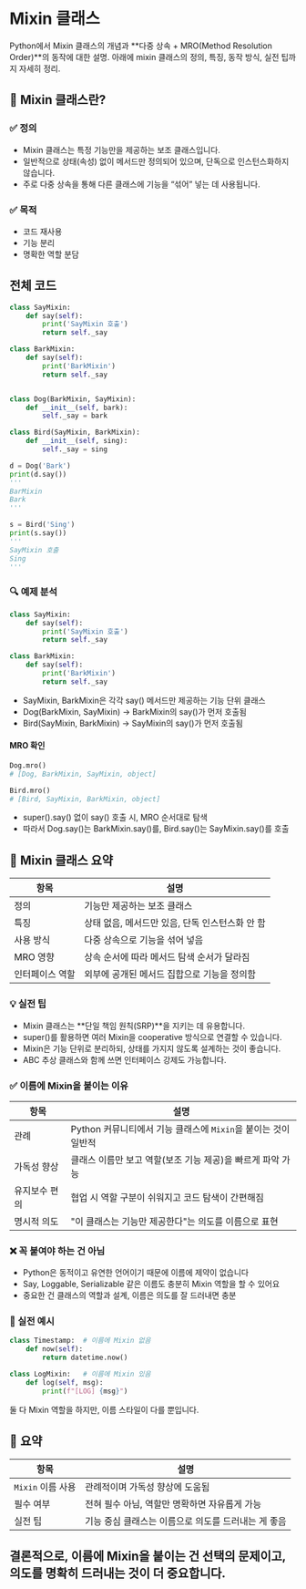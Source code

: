 # Mixin 클래스

Python에서 Mixin 클래스의 개념과 **다중 상속 + MRO(Method Resolution Order)**의 동작에 대한 설명. 
아래에 mixin 클래스의 정의, 특징, 동작 방식, 실전 팁까지 자세히 정리.

## 🧠 Mixin 클래스란?
### ✅ 정의
- Mixin 클래스는 특정 기능만을 제공하는 보조 클래스입니다.
- 일반적으로 상태(속성) 없이 메서드만 정의되어 있으며, 단독으로 인스턴스화하지 않습니다.
- 주로 다중 상속을 통해 다른 클래스에 기능을 “섞어” 넣는 데 사용됩니다.
### ✅ 목적
- 코드 재사용
- 기능 분리
- 명확한 역할 분담

## 전체 코드
```python
class SayMixin:
    def say(self):
        print('SayMixin 호출')
        return self._say

class BarkMixin:
    def say(self):
        print('BarkMixin')
        return self._say


class Dog(BarkMixin, SayMixin):
    def __init__(self, bark):
        self._say = bark

class Bird(SayMixin, BarkMixin):
    def __init__(self, sing):
        self._say = sing

d = Dog('Bark')
print(d.say())
'''
BarMixin
Bark
'''

s = Bird('Sing')
print(s.say())
'''
SayMixin 호출
Sing
'''

```


### 🔍 예제 분석
```python
class SayMixin:
    def say(self):
        print('SayMixin 호출')
        return self._say

class BarkMixin:
    def say(self):
        print('BarkMixin')
        return self._say
```

- SayMixin, BarkMixin은 각각 say() 메서드만 제공하는 기능 단위 클래스
- Dog(BarkMixin, SayMixin) → BarkMixin의 say()가 먼저 호출됨
- Bird(SayMixin, BarkMixin) → SayMixin의 say()가 먼저 호출됨

#### MRO 확인
```python
Dog.mro()
# [Dog, BarkMixin, SayMixin, object]

Bird.mro()
# [Bird, SayMixin, BarkMixin, object]
```

- super().say() 없이 say() 호출 시, MRO 순서대로 탐색
- 따라서 Dog.say()는 BarkMixin.say()를, Bird.say()는 SayMixin.say()를 호출

## 📘 Mixin 클래스 요약
| 항목           | 설명                                           |
|----------------|------------------------------------------------|
| 정의           | 기능만 제공하는 보조 클래스                     |
| 특징           | 상태 없음, 메서드만 있음, 단독 인스턴스화 안 함 |
| 사용 방식      | 다중 상속으로 기능을 섞어 넣음                  |
| MRO 영향       | 상속 순서에 따라 메서드 탐색 순서가 달라짐       |
| 인터페이스 역할 | 외부에 공개된 메서드 집합으로 기능을 정의함       |



### 💡 실전 팁
- Mixin 클래스는 **단일 책임 원칙(SRP)**을 지키는 데 유용합니다.
- super()를 활용하면 여러 Mixin을 cooperative 방식으로 연결할 수 있습니다.
- Mixin은 기능 단위로 분리하되, 상태를 가지지 않도록 설계하는 것이 좋습니다.
- ABC 추상 클래스와 함께 쓰면 인터페이스 강제도 가능합니다.



### ✅ 이름에 Mixin을 붙이는 이유

| 항목         | 설명                                           |
|--------------|------------------------------------------------|
| 관례         | Python 커뮤니티에서 기능 클래스에 `Mixin`을 붙이는 것이 일반적 |
| 가독성 향상   | 클래스 이름만 보고 역할(보조 기능 제공)을 빠르게 파악 가능     |
| 유지보수 편의 | 협업 시 역할 구분이 쉬워지고 코드 탐색이 간편해짐             |
| 명시적 의도   | "이 클래스는 기능만 제공한다"는 의도를 이름으로 표현           |


### ❌ 꼭 붙여야 하는 건 아님
- Python은 동적이고 유연한 언어이기 때문에 이름에 제약이 없습니다
- Say, Loggable, Serializable 같은 이름도 충분히 Mixin 역할을 할 수 있어요
- 중요한 건 클래스의 역할과 설계, 이름은 의도를 잘 드러내면 충분

### 🧠 실전 예시
```python
class Timestamp:  # 이름에 Mixin 없음
    def now(self):
        return datetime.now()

class LogMixin:   # 이름에 Mixin 있음
    def log(self, msg):
        print(f"[LOG] {msg}")
```

둘 다 Mixin 역할을 하지만, 이름 스타일이 다를 뿐입니다.

## 📘 요약
| 항목               | 설명                                      |
|--------------------|-------------------------------------------|
| `Mixin` 이름 사용   | 관례적이며 가독성 향상에 도움됨             |
| 필수 여부           | 전혀 필수 아님, 역할만 명확하면 자유롭게 가능 |
| 실전 팁             | 기능 중심 클래스는 이름으로 의도를 드러내는 게 좋음 |

결론적으로, 이름에 Mixin을 붙이는 건 선택의 문제이고, 의도를 명확히 드러내는 것이 더 중요합니다. 
---

